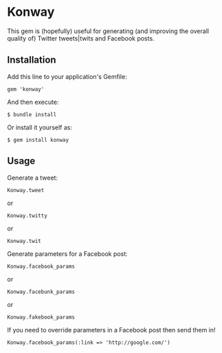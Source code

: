 # Konway

This gem is (hopefully) useful for generating (and improving the overall quality of) Twitter tweets|twits and Facebook posts.

## Installation

Add this line to your application's Gemfile:

    gem 'konway'

And then execute:

    $ bundle install

Or install it yourself as:

    $ gem install konway

## Usage

Generate a tweet:

    Konway.tweet

or

    Konway.twitty

or

    Konway.twit

Generate parameters for a Facebook post:

    Konway.facebook_params

or

    Konway.facebunk_params

or

    Konway.fakebook_params

If you need to override parameters in a Facebook post then send them in!

    Konway.facebook_params(:link => 'http://google.com/')
